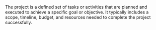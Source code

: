 The project is a defined set of tasks or activities that are planned and executed to achieve a specific goal or objective. It typically includes a scope, timeline, budget, and resources needed to complete the project successfully.